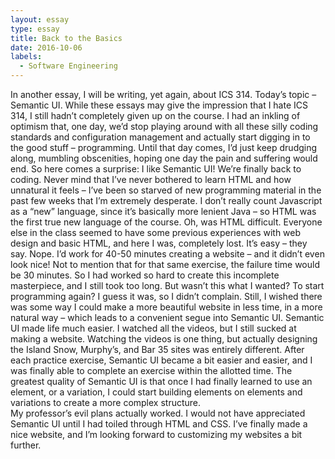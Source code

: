```yaml
---
layout: essay
type: essay
title: Back to the Basics
date: 2016-10-06
labels:
  - Software Engineering
---
```


In another essay, I will be writing, yet again, about ICS 314.  Today’s topic – Semantic UI.  While these essays may give the impression that I hate ICS 314, I still hadn’t completely given up on the course.  I had an inkling of optimism that, one day, we’d stop playing around with all these silly coding standards and configuration management and actually start digging in to the good stuff – programming.  Until that day comes, I’d just keep drudging along, mumbling obscenities, hoping one day the pain and suffering would end.
	So here comes a surprise: I like Semantic UI!  We’re finally back to coding.  Never mind that I’ve never bothered to learn HTML and how unnatural it feels – I’ve been so starved of new programming material in the past few weeks that I’m extremely desperate.  I don’t really count Javascript as a “new” language, since it’s basically more lenient Java – so HTML was the first true new language of the course.
	Oh, was HTML difficult.  Everyone else in the class seemed to have some previous experiences with web design and basic HTML, and here I was, completely lost.  It’s easy – they say.  Nope.  I’d work for 40-50 minutes creating a website – and it didn’t even look nice!  Not to mention that for that same exercise, the failure time would be 30 minutes.  So I had worked so hard to create this incomplete masterpiece, and I still took too long.  But wasn’t this what I wanted?  To start programming again?  I guess it was, so I didn’t complain.  Still, I wished there was some way I could make a more beautiful website in less time, in a more natural way – which leads to a convenient segue into Semantic UI.
	Semantic UI made life much easier.  I watched all the videos, but I still sucked at making a website.  Watching the videos is one thing, but actually designing the Island Snow, Murphy’s, and Bar 35 sites was entirely different.  After each practice exercise, Semantic UI became a bit easier and easier, and I was finally able to complete an exercise within the allotted time.  The greatest quality of Semantic UI is that once I had finally learned to use an element, or a variation, I could start building elements on elements and variations to create a more complex structure.  
	My professor’s evil plans actually worked.  I would not have appreciated Semantic UI until I had toiled through HTML and CSS.  I’ve finally made a nice website, and I’m looking forward to customizing my websites a bit further.

